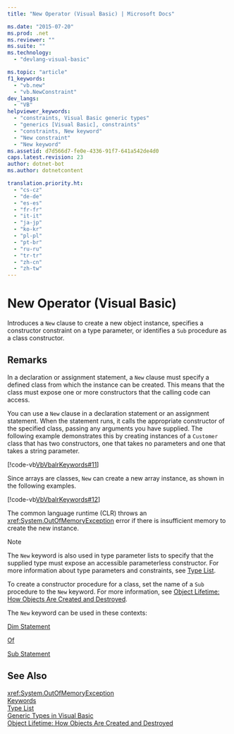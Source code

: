 ```yaml
---
title: "New Operator (Visual Basic) | Microsoft Docs"

ms.date: "2015-07-20"
ms.prod: .net
ms.reviewer: ""
ms.suite: ""
ms.technology: 
  - "devlang-visual-basic"

ms.topic: "article"
f1_keywords: 
  - "vb.new"
  - "vb.NewConstraint"
dev_langs: 
  - "VB"
helpviewer_keywords: 
  - "constraints, Visual Basic generic types"
  - "generics [Visual Basic], constraints"
  - "constraints, New keyword"
  - "New constraint"
  - "New keyword"
ms.assetid: d7d566d7-fe0e-4336-91f7-641a542de4d0
caps.latest.revision: 23
author: dotnet-bot
ms.author: dotnetcontent

translation.priority.ht: 
  - "cs-cz"
  - "de-de"
  - "es-es"
  - "fr-fr"
  - "it-it"
  - "ja-jp"
  - "ko-kr"
  - "pl-pl"
  - "pt-br"
  - "ru-ru"
  - "tr-tr"
  - "zh-cn"
  - "zh-tw"
---
```

# New Operator (Visual Basic)
Introduces a `New` clause to create a new object instance, specifies a constructor constraint on a type parameter, or identifies a `Sub` procedure as a class constructor.  
  
## Remarks  
 In a declaration or assignment statement, a `New` clause must specify a defined class from which the instance can be created. This means that the class must expose one or more constructors that the calling code can access.  
  
 You can use a `New` clause in a declaration statement or an assignment statement. When the statement runs, it calls the appropriate constructor of the specified class, passing any arguments you have supplied. The following example demonstrates this by creating instances of a `Customer` class that has two constructors, one that takes no parameters and one that takes a string parameter.  
  
 [!code-vb[VbVbalrKeywords#11](../../../visual-basic/language-reference/codesnippet/VisualBasic/new-operator_1.vb)]  
  
 Since arrays are classes, `New` can create a new array instance, as shown in the following examples.  
  
 [!code-vb[VbVbalrKeywords#12](../../../visual-basic/language-reference/codesnippet/VisualBasic/new-operator_2.vb)]  
  
 The common language runtime (CLR) throws an <xref:System.OutOfMemoryException> error if there is insufficient memory to create the new instance.  
  
> [!NOTE]
>  The `New` keyword is also used in type parameter lists to specify that the supplied type must expose an accessible parameterless constructor. For more information about type parameters and constraints, see [Type List](../../../visual-basic/language-reference/statements/type-list.md).  
  
 To create a constructor procedure for a class, set the name of a `Sub` procedure to the `New` keyword. For more information, see [Object Lifetime: How Objects Are Created and Destroyed](../../../visual-basic/programming-guide/language-features/objects-and-classes/object-lifetime-how-objects-are-created-and-destroyed.md).  
  
 The `New` keyword can be used in these contexts:  
  
 [Dim Statement](../../../visual-basic/language-reference/statements/dim-statement.md)  
  
 [Of](../../../visual-basic/language-reference/statements/of-clause.md)  
  
 [Sub Statement](../../../visual-basic/language-reference/statements/sub-statement.md)  
  
## See Also  
 <xref:System.OutOfMemoryException>   
 [Keywords](../../../visual-basic/language-reference/keywords/index.md)   
 [Type List](../../../visual-basic/language-reference/statements/type-list.md)   
 [Generic Types in Visual Basic](../../../visual-basic/programming-guide/language-features/data-types/generic-types.md)   
 [Object Lifetime: How Objects Are Created and Destroyed](../../../visual-basic/programming-guide/language-features/objects-and-classes/object-lifetime-how-objects-are-created-and-destroyed.md)